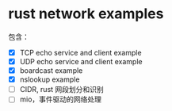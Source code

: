 # rust network examples

包含：

* [X] TCP echo service and client example
* [X] UDP echo service and client example
* [X] boardcast example
* [X] nslookup example
* [ ] CIDR, rust 网段划分和识别
* [ ] mio，事件驱动的网络处理
